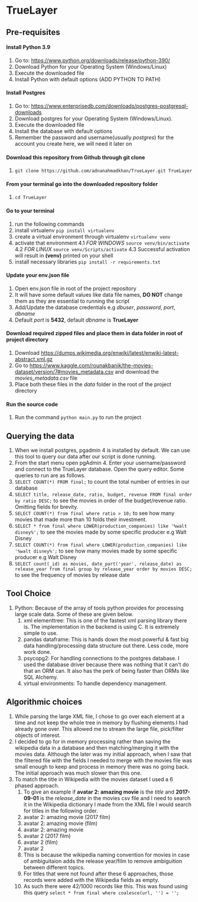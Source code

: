 # TrueLayer

## Pre-requisites

#### Install Python 3.9
1. Go to: https://www.python.org/downloads/release/python-390/
2. Download Python for your Operating System (Windows/Linux)
3. Execute the downloaded file
4. Install Python with default options (ADD PYTHON TO PATH)

#### Install Postgres
1. Go to: https://www.enterprisedb.com/downloads/postgres-postgresql-downloads
2. Download postgres for your Operating System (Windows/Linux). 
3. Execute the downloaded file
4. Install the database with default options
5. Remember the password and username(usually _postgres_) for the account you create here, we will need it later on


#### Download this repository from Github through git clone
1. `git clone https://github.com/adnanahmadkhan/TrueLayer.git TrueLayer`


#### From your terminal go into the downloaded repository folder
1. `cd TrueLayer`


#### Go to your terminal
1. run the following commands 
2. install virtualenv `pip install virtualenv`
3. create a virtual environment through virtualenv `virtualenv venv`
4. activate that environment 
	4.1 *FOR WINDOWS* `source venv/bin/activate`  
	4.2 *FOR LINUX*  `source venv/Scripts/activate`
	4.3 Successful activation will result in **(venv)** printed on your shell
5. install necessary libraries `pip install -r requirements.txt`


#### Update your env.json file
1. Open env.json file in root of the project repository
2. It will have some default values like data file names, **DO NOT** change them as they are essential to running the script
3. Add/Update the database credentials e.g _dbuser_, _password_, _port_, _dbname_
4. Default _port_ is **5432**, default _dbname_ is **TrueLayer**


#### Download required zipped files and place them in data folder in root of project directory
1. Download https://dumps.wikimedia.org/enwiki/latest/enwiki-latest-abstract.xml.gz
2. Go to https://www.kaggle.com/rounakbanik/the-movies-dataset/version/7#movies_metadata.csv and download the _movies_metadata.csv_ file
3. Place both these files in the *_data_* folder in the root of the project directory


#### Run the source code
1. Run the command `python main.py` to run the project




## Querying the data
1. When we install postgres, pgadmin 4 is installed by default. We can use this tool to query our data after our script is done running. 
2. From the start menu open pgAdmin 4. Enter your username/password and connect to the TrueLayer database. Open the query editor. Some queries to run are as follows.
3. `SELECT COUNT(*) FROM final;` to count the total number of entries in our database
4. `SELECT title, release_date, ratio, budget, revenue FROM final order by ratio DESC;` to see the movies in order of the budget/revenue ratio. Omitting fields for brevity.
5. `SELECT COUNT(*) from final where ratio > 10;` to see how many movies that made more than 10 folds their investment.
6. `SELECT * from final where LOWER(production_companies) like '%walt disney%';` to see the movies made by some specific producer e.g Walt Disney
7. `SELECT COUNT(*) from final where LOWER(production_companies) like '%walt disney%';` to see how many movies made by some specific producer e.g Walt Disney
8. `SELECT count(_id) as movies, date_part('year', release_date) as release_year from final group by release_year order by movies DESC;` to see the frequency of movies by release date


## Tool Choice
1. Python: Because of the array of tools python provides for processing large scale data. Some of these are given below.
	1. xml elementtree: This is one of the fastest xml parsing library there is. The implementation in the backend is using C. It is extremely simple to use.
	2. pandas dataframe: This is hands down the most powerful & fast big data handling/processing data structure out there. Less code, more work done.
	3. psycopg2: For handling connections to the postgres database. I used the database driver because there was nothing that it can't do that an ORM can. It also has the perk of being faster than ORMs like SQL Alchemy.
	4. virtual environments: To handle dependency management.


## Algorithmic choices
1. While parsing the large XML file, I chose to go over each element at a time and not keep the whole tree in memory by flushing elements I had already gone over. This allowed me to stream the large file, pick/filter objects of interest.
2. I decided to go for in memory processing rather than saving the wikipedia data in a database and then matching/merging it with the movies data. Although the later was my initial approach, when I saw that the filtered file with the fields I needed to merge with the movies file was small enough to keep and process in memory there was no going back. The initial approach was much slower than this one.
3. To match the title in Wikipedia with the movies dataset I used a 6 phased approach.
	1. To give an example if **avatar 2: amazing movie** is the _title_ and **2017-09-01** is the _release_date_ in the movies csv file and I need to search it in the Wikipedia dictionary I made from the XML file I would search for titles in the following order.
	2. avatar 2: amazing movie (2017 film)
	3. avatar 2: amazing movie (film)
	4. avatar 2: amazing movie
	5. avatar 2 (2017 film)
	6. avatar 2 (film)
	7. avatar 2
	8. This is because the wikipedia naming convention for movies in case of ambiguitaion adds the release year/film to remove ambiguition between different topics. 
	9. For titles that were not found after these 6 approaches, those records were added with the Wikipedia fields as empty. 
	10. As such there were 42/1000 records like this. This was found using this query `select * from final where coalesce(url, '') = '';`



